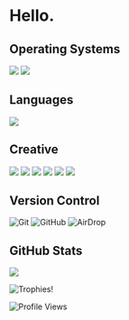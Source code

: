 # Hello.

## Operating Systems  
 
 ![](https://img.shields.io/badge/MacOS-000000?logo=apple&logoColor=white&style=for-the-badge)
 ![](https://img.shields.io/badge/iOS-000000?logo=ios&logoColor=white&style=for-the-badge)

## Languages

<img src="https://img.shields.io/badge/swift-%23FA7343.svg?&style=for-the-badge&logo=swift&logoColor=white"/>

## Creative

<img src="https://img.shields.io/badge/adobe%20-%23FF0000.svg?&style=for-the-badge&logo=adobe&logoColor=white"/>
<img src="https://img.shields.io/badge/adobe%20xd%20-%23FF26BE.svg?&style=for-the-badge&logo=adobe%20xd&logoColor=white"/>
<img src="https://img.shields.io/badge/adobe%20photoshop%20-%2331A8FF.svg?&style=for-the-badge&logo=adobe%20photoshop&logoColor=white"/>
<img src="https://img.shields.io/badge/adobe%20illustrator%20-%23FF9A00.svg?&style=for-the-badge&logo=adobe%20illustrator&logoColor=white"/>
<img src="https://img.shields.io/badge/Cinema 4D-000000?style=for-the-badge&logo=Cinema-4D&logoColor=white"/>
<img src="https://img.shields.io/badge/Xcode-000000?style=for-the-badge&logo=xcode&logoColor=white"/>
 
## Version Control
 
 ![Git](https://img.shields.io/badge/git%20-%23F05033.svg?&style=for-the-badge&logo=git&logoColor=white)
 ![GitHub](https://img.shields.io/badge/github%20-%23121011.svg?&style=for-the-badge&logo=github&logoColor=white)
 ![AirDrop](https://img.shields.io/badge/Airdrop-000000?style=for-the-badge&logo=apple&logoColor=white)

## GitHub Stats

<img src="https://github-readme-stats.vercel.app/api?username=ZeqeG&theme=light&show_icons=true&line_height=40" align="middle" />

![Trophies!](https://github-profile-trophy.vercel.app/?username=ZeqeG&theme=light&row=1&column=6)

![Profile Views](https://komarev.com/ghpvc/?username=ZeqeG&color=blue&style=flat-square)
